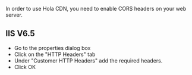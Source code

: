 
In order to use Hola CDN, you need to enable CORS headers on your web server.

## IIS V6.5

* Go to the properties dialog box
* Click on the "HTTP Headers" tab
* Under "Customer HTTP Headers" add the required headers.
* Click OK

